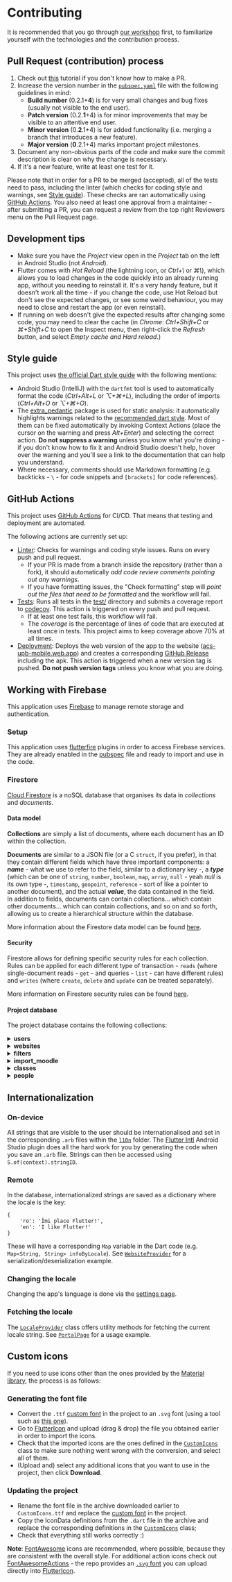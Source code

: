 # Contributing

It is recommended that you go through
[our workshop](https://github.com/acs-upb-mobile/flutter-workshop) first, to familiarize yourself
with the technologies and the contribution process.

## Pull Request (contribution) process

1. Check out [this](https://opensource.com/article/19/7/create-pull-request-github) tutorial if you
don't know how to make a PR.
2. Increase the version number in the [`pubspec.yaml`](pubspec.yaml) file with the following
guidelines in mind:
    - **Build number** (0.2.1+**4**) is for very small changes and bug fixes (usually not visible to
      the end user).
    - **Patch version** (0.2.**1**+4) is for minor improvements that may be visible to an attentive
      end user.
    - **Minor version** (0.**2**.1+4) is for added functionality (i.e. merging a branch that
      introduces a new feature).
    - **Major version** (**0**.2.1+4) marks important project milestones.
3. Document any non-obvious parts of the code and make sure the commit description is clear on why
the change is necessary.
4. If it's a new feature, write at least one test for it.

Please note that in order for a PR to be merged (accepted), all of the tests need to pass,
including the linter (which checks for coding style and warnings, see [Style guide](#style-guide)).
These checks are ran automatically using [GitHub Actions](#github-actions). You also need at least
one approval from a maintainer - after submitting a PR, you can request a review from the top right
Reviewers menu on the Pull Request page.

## Development tips

* Make sure you have the *Project* view open in the *Project* tab on the left in Android Studio (not
*Android*).
* Flutter comes with *Hot Reload* (the lightning icon, or *Ctrl+\\* or *⌘\\*), which allows you to
load changes in the code quickly into an already running app, without you needing to reinstall it.
It's a very handy feature, but it doesn't work all the time - if you change the code, use Hot Reload
but don't see the expected changes, or see some weird behaviour, you may need to close and restart
the app (or even reinstall).
* If running on web doesn't give the expected results after changing some code, you may need to
clear the cache (in *Chrome*: *Ctrl+Shift+C* or *⌘+Shift+C* to open the Inspect menu, then
right-click the *Refresh* button, and select *Empty cache and Hard reload*.)

## Style guide

This project uses
[the official Dart style guide](https://dart.dev/guides/language/effective-dart/style)  with the
following mentions:

* Android Studio (IntelliJ) with the `dartfmt` tool is used to automatically format the code
  (*Ctrl+Alt+L* or *⌥+⌘+L*), including the order of imports (*Ctrl+Alt+O* or *⌥+⌘+O*).
* The [extra_pedantic](https://pub.dev/packages/extra_pedantic) package is used for static analysis:
  it automatically highlights warnings related to the
  [recommended dart style](https://dart.dev/guides/language/effective-dart/style). Most of them can be
  fixed automatically by invoking Context Actions (place the cursor on the warning and press
  *Alt+Enter*) and selecting the correct action. **Do not suppress a warning** unless you know what
  you're doing - if you don't know how to fix it and Android Studio doesn't help, hover over the
  warning and you'll see a link to the documentation that can help you understand.
* Where necessary, comments should use Markdown formatting (e.g. backticks - `\` - for code snippets
  and `[brackets]` for code references).

## GitHub Actions

This project uses [GitHub Actions](https://github.com/features/actions) for CI/CD. That means that
testing and deployment are automated.

The following actions are currently set up:
* [Linter](https://github.com/acs-upb-mobile/acs-upb-mobile/actions?query=workflow%3ALinter): Checks
  for warnings and coding style issues. Runs on every push and pull request.
  - If your PR is made from a branch inside the repository (rather
    than a fork), it should automatically *add code review comments pointing out any warnings*.
  - If you have formatting issues, the "Check formatting" step will *point out the files that need
    to be formatted* and the workflow will fail.
* [Tests](https://github.com/acs-upb-mobile/acs-upb-mobile/actions?query=workflow%3ATests): Runs all
  tests in the [test/](test) directory and submits a coverage report to
  [codecov](https://codecov.io/gh/acs-upb-mobile/acs-upb-mobile). This action is triggered on every
  push and pull request.
  - If at least one test fails, this workflow will fail.
  - The *coverage* is the percentage of lines of code that are executed at least once in tests. This
    project aims to keep coverage above 70% at all times.
* [Deployment](https://github.com/acs-upb-mobile/acs-upb-mobile/actions?query=workflow%3ADeployment):
  Deploys the web version of the app to the website
  ([acs-upb-mobile.web.app](https://acs-upb-mobile.web.app/)) and creates a corresponding [GitHub
  Release](https://github.com/acs-upb-mobile/acs-upb-mobile/releases) including the apk. This action
  is triggered when a new version tag is pushed. **Do not push version tags** unless you know what
  you are doing.

## Working with Firebase
This application uses [Firebase](https://firebase.google.com/) to manage remote storage and
authentication.

### Setup
This application uses [flutterfire](https://github.com/FirebaseExtended/flutterfire) plugins in
order to access Firebase services. They are already enabled in the [pubspec](pubspec.yaml) file and
ready to import and use in the code.

### Firestore
[Cloud Firestore](https://firebase.google.com/docs/firestore) is a noSQL database that organises
its data in *collections* and *documents*.

#### Data model
**Collections** are simply a list of documents, where each document has an ID within the collection.

**Documents** are similar to a JSON file (or a C `struct`, if you prefer), in that they contain
different fields which have three important components: a ***name*** - what we use to refer to the
field, similar to a dictionary key -, a ***type*** (which can be one of `string`, `number`,
`boolean`, `map`, `array`, `null` - yeah *null* is its own type -, `timestamp`, `geopoint`,
`reference` - sort of like a pointer to another document), and the actual ***value***, the data
contained in the field.  
In addition to fields, documents can contain collections... which contain other documents... which
can contain collections, and so on and so forth, allowing us to create a hierarchical structure
within the database.

More information about the Firestore data model can be found
[here](https://firebase.google.com/docs/firestore/data-model).

#### Security

Firestore allows for defining specific security rules for each collection. Rules can be applied for
each different type of transaction - `reads` (where single-document reads - `get` - and queries -
`list` - can have different rules) and `writes` (where `create`, `delete` and `update` can be
treated separately).

More information on Firestore security rules can be found
[here](https://firebase.google.com/docs/firestore/security/rules-structure).

#### Project database
The project database contains the following collections:

<details>
<summary><b>users</b></summary>
This collection stores per-user data. The document key is the user's `uid` (from
<a href=https://firebase.google.com/docs/auth>FirebaseAuth</a>).

###### Fields
All the documents in the collection share the same structure:

<table>
  <tr>
    <th>Field</th>
    <th>Type</th>
    <th>Required?</th>
    <th>Additional info</th>
  </tr>
  <tr>
    <td>group</td>
    <td><code>string</code></td>
    <td>🗹</td>
    <td>e.g. “314CB”</td>
  </tr>
  <tr>
    <td>name</td>
    <td><code>map&lt;string, string&gt;</code></td>
    <td>🗹</td>
    <td>keys are “first” and “last”</td>
  </tr>
  <tr>
    <td>permissionLevel</td>
    <td><code>number</code></td>
    <td>☐</td>
    <td>a numeric value that defines what the user is allowed to do; if missing, it is treated as
    being equal to zero</td>
  </tr>
</table>

###### Sub-collections
* **websites**  
A user can define their own websites, that only they have access to. These will reside in the
__websites__ sub-collection, and have the following field structure, similar to the one in the
root-level <a href=#websites-collection>websites</a> collection:
<table>
  <tr>
    <th>Field</th>
    <th>Type</th>
    <th>Required?</th>
    <th>Additional info</th>
  </tr>
  <tr>
    <td>category</td>
    <td><code>string</code></td>
    <td>🗹</td>
    <td>one of: “learning”, “association”, “administrative”, “resource”, “other”</td>
  </tr>
  <tr>
    <td>icon</td>
    <td><code>string</code></td>
    <td>☐</td>
    <td>path in Firebase Storage; if missing, it defaults to "icons/websites/globe.png"</td>
  </tr>
  <tr>
    <td>label</td>
    <td><code>string</code></td>
    <td>🗹</td>
    <td>unless specified, the app sets this to be the link without the protocol</td>
  </tr>
  <tr>
    <td>link</td>
    <td><code>string</code></td>
    <td>🗹</td>
    <td>it needs to include the protocol</td>
  </tr>
</table>

###### Rules

Anyone can **create** a new user (a new document in this collection) _if the `permissionLevel` of
the created user is 0, null or not set at all_.

Authenticated users can only **read**, **delete** and **update** their own document (including its
subcollections) and no one else's. However, they cannot modify the `permissionLevel` field.

</details>

<details>
<summary class="collection" id="websites-collection"><b>websites</b></summary>
This collection stores useful websites, shown in the app under the *Portal* page. Who they are
relevant for depends on the `degree` and `relevance` fields (for more information, see the
<a href=#filters-collection>filters</a> collection).

###### Fields
All the documents in the collection share the same structure:
<table>
  <tr>
    <th>Field</th>
    <th>Type</th>
    <th>Required?</th>
    <th>Additional info</th>
  </tr>
  <tr>
    <td>category</td>
    <td><code>string</code></td>
    <td>🗹</td>
    <td>one of: “learning”, “association”, “administrative”, “resource”, “other”</td>
  </tr>
  <tr>
    <td>degree</td>
    <td><code>string</code></td>
    <td>⍰</td>
    <td>“BSc” or “MSc”, must be specified if relevance is not *null*</td>
  </tr>
  <tr>
    <td>editedBy</td>
    <td><code>array&lt;string&gt;</code></td>
    <td>☐</td>
    <td>list of user IDs</td>
  </tr>
  <tr>
    <td>icon</td>
    <td><code>string</code></td>
    <td>☐</td>
    <td>path in Firebase Storage; if missing, it defaults to "icons/websites/globe.png"</td>
  </tr>
  <tr>
    <td>label</td>
    <td><code>string</code></td>
    <td>🗹</td>
    <td>unless specified, the app sets this to be the link without the protocol</td>
  </tr>
  <tr>
    <td>link</td>
    <td><code>string</code></td>
    <td>🗹</td>
    <td>it needs to include the protocol</td>
  </tr>
  <tr>
    <td>relevance</td>
    <td><code>null / list&lt;string&gt;</code></td>
    <td>🗹</td>
    <td>*null* if relevant for everyone, otherwise a string of filter node names</td>
  </tr>
</table>

###### Rules

Since websites in this collection are public information (_anyone can **read**_), altering and
adding data here is a privilege and needs to be monitored, therefore _anyone who wants to modify
this data needs to be authenticated_ in the first place.

Users can **create** a new public website only _if their `permissionLevel` is equal to or greater
than three and they sign the data by putting their `uid` in the `addedBy` field_.

Users can **update** a website _if they do not modify the `addedBy` field and they sign the
modification by adding their `uid` at the end of the `editedBy` list_.

Users can only **delete** a website _if they are the ones who created it_ (their `uid` is equal to
the `addedBy` field) _or if their `permissionLevel` is equal to or greater than four_.

</details>

<details>
<summary class="collection" id="filters-collection"><b>filters</b></summary>
This collection stores <a href=lib/pages/filter/model/filter.dart><code>Filter</code></a> objects.
These are basically trees with named nodes and levels. In the case of the relevance filter, they are
meant to represent the way the University organises students:

```
                                  All
                    _______________|_______________
                  /                                \
                BSc                               MSc       // Degree
         ________|________                 ________|__ ...
       /                  \              /     |
      IS                 CTI            IA   SPRC ...       // Specialization
   ...|...          ______|______       ⋮      ⋮
                  /    |     |   \
               CTI-1 CTI-2 CTI-3 CTI-4                      // Year
                  ⋮    ⋮   __|... ⋮
                        /   |
                     3-CA 3-CB ...                          // Series
                     __|...
                   /   |
               331CA 332CA ...                              // Group
```

###### Fields
All the documents in the collection share the same structure:

<table>
  <tr>
    <th>Field</th>
    <th>Type</th>
    <th>Required?</th>
    <th>Additional info</th>
  </tr>
  <tr>
    <td>levelNames</td>
    <td><code>array&lt;map&lt;string, string&gt;&gt;</code></td>
    <td>🗹</td>
    <td>localized names for each tree level (e.g. "Year"); the map keys are the locale strings
    ("en", "ro")</td>
  </tr>
  <tr>
    <td>root</td>
    <td><code>map&lt;string, map&lt;string, map&lt;...&gt;&gt;&gt;</code></td>
    <td>🗹</td>
    <td>nested map representing the tree structure, where the key is the name of the node and the
    value is a map of its children; the leaf nodes have an empty map as a value, **not** *null* or
    something else</td>
  </tr>
</table>

###### Rules

Filter structure is public information and should never (or very rarely) need to be modified,
therefore for this collection, _anyone can **read**_ but _no one can **write**_.

</details>

</details>

<details>
<summary class="collection" id="import_moodle-collection"><b>import_moodle</b></summary>
This collection contains class data imported directly from the University's Moodle instance. The
data is exported as a spreadsheet from Moodle, and imported to our app's Firestore using
<a href="https://github.com/acs-upb-mobile/data-import/blob/master/import.js">a Node.js script</a>.
Additional information about classes is stored in the <a href=#classes-collection>classes</a> collection.

###### Fields
The structure of the documents in the collection is the same as the columns in the export file:

<img src="screenshots/other/import_moodle.png"><br>

All of the fields are `strings`. In the app, `shortname` is used to extract the class' acronym,
`fullname` is the class' name, and `category_path` defines the category under which the class is
listed on the [ClassesPage](lib/pages/classes/view/classes_page.dart).

###### Rules

This is public information already available on [Moodle](https://acs.curs.pub.ro/), and will never
be editable directly through the app. Therefore for this collection, _anyone can **read**_ but
 _no one can **write**_.

</details>

<details>
<summary class="collection" id="classes-collection"><b>classes</b></summary>
This collection stores information about classes defined in the
<a href=#import_moodle-collection>import_moodle</a> collection. The ID of a document in this
collection corresponds to an ID of a document in
<a href=#import_moodle-collection>import_moodle</a>.

###### Fields
All the documents in the collection share the same structure:
<table>
  <tr>
    <th>Field</th>
    <th>Type</th>
    <th>Required?</th>
    <th>Additional info</th>
  </tr>
  <tr>
    <td>grading</td>
    <td><code>map&lt;string, number&gt;</code></td>
    <td>☐</td>
    <td>map where the key is the name of the evaluation (e.g. “Exam”) and the value is the number
    of points that specific evaluation weighs (generally out of 10 total)</td>
  </tr>
  <tr>
    <td>lecturer</td>
    <td><code>string</code></td>
    <td>☐</td>
    <td>the ID of a person in the <a href=#people-collection>people</a> collection</td>
  </tr>
  <tr>
    <td>shortcuts</td>
    <td><code>array&lt;map&lt;string, string&gt;&gt;</code></td>
    <td>☐</td>
    <td>array of maps representing relevant links for a class, similar to websites; map keys are
    "addedBy", "link", "name", and "type", with "type" being one of "main", "classbook", "resource"
    and  "other"</td>
  </tr>
</table>

###### Rules

Since classes in this collection are public information (_anyone can **read**_), altering and
adding data here is a privilege and needs to be monitored, therefore _anyone who wants to modify
this data needs to be authenticated_ in the first place.

Users can **update** an existing class document _if their `permissionLevel` is equal to or greater
than three_. Additionally, they can only **create** a new class document if a document with that
specific ID exists in the <a href=#import_moodle-collection>import_moodle</a> collection.

Documents in this collection cannot be **delete**d.

</details>

<details>
<summary class="collection" id="people-collection"><b>people</b></summary>
This collection currently contains information about faculty staff, extracted from the
<a href="https://cs.pub.ro/index.php/?option=com_comprofiler&task=userslist&listid=2">official
website</a> using <a href="https://github.com/acs-upb-mobile/data-import/blob/master/crawlers/prof_info_scraper.py">a Python scraper</a>.

###### Fields
All the documents in the collection share the same structure:
<table>
  <tr>
    <th>Field</th>
    <th>Type</th>
    <th>Required?</th>
    <th>Additional info</th>
  </tr>
  <tr>
    <td>email</td>
    <td><code>string</code></td>
    <td>🗹</td>
    <td></td>
  </tr>
  <tr>
    <td>name</td>
    <td><code>string</code></td>
    <td>🗹</td>
    <td></td>
  </tr>
  <tr>
    <td>office</td>
    <td><code>string</code></td>
    <td>🗹</td>
    <td></td>
  </tr>
  <tr>
    <td>phone</td>
    <td><code>string</code></td>
    <td>🗹</td>
    <td></td>
  </tr>
  <tr>
    <td>photo</td>
    <td><code>string</code></td>
    <td>🗹</td>
    <td>a link to the person's photo</td>
  </tr>
  <tr>
    <td>position</td>
    <td><code>string</code></td>
    <td>🗹</td>
    <td>the person's position within the faculty, e.g. "Professor, Dr."</td>
  </tr>
</table>

###### Rules

This is public information already available on
[the official website](https://cs.pub.ro/index.php/?option=com_comprofiler&task=userslist&listid=2),
and currently cannot be edited through the app due to privacy concerns. Therefore for this
collection, _anyone can **read**_ but _no one can **write**_.

</details>

## Internationalization

### On-device
All strings that are visible to the user should be internationalised and set in the corresponding
`.arb` files within the [`l10n`](lib/l10n) folder. The
[Flutter Intl](https://plugins.jetbrains.com/plugin/13666-flutter-intl) Android Studio plugin does
all the hard work for you by generating the code when you save an `.arb` file. Strings can then be
accessed using `S.of(context).stringID`.

### Remote
In the database, internationalized strings are saved as a dictionary where the locale is the key:
```
{
    'ro': 'Îmi place Flutter!',
    'en': 'I like Flutter!'
}
```
These will have a corresponding `Map` variable in the Dart code (e.g. `Map<String, String>
infoByLocale`). See [`WebsiteProvider`](lib/pages/portal/service/website_provider.dart) for a
serialization/deserialization example.


### Changing the locale
Changing the app's language is done via the [settings page](lib/pages/settings/settings_page.dart).

### Fetching the locale
The [`LocaleProvider`](lib/resources/locale_provider.dart) class offers utility methods for
fetching the current locale string. See [`PortalPage`](lib/pages/portal/view/portal_page.dart)
for a usage example.

## Custom icons

If you need to use icons other than the ones provided by the
[Material library](https://material.io/resources/icons), the process is as follows:

### Generating the font file
* Convert the `.ttf` [custom font](assets/fonts/CustomIcons/CustomIcons.ttf) in the project to an
`.svg` font (using a tool such as [this one](https://convertio.co/ttf-svg/)).
* Go to [FlutterIcon](https://fluttericon.com/) and upload (drag & drop) the file you obtained
earlier in order to import the icons.
* Check that the imported icons are the ones defined in the
[`CustomIcons`](lib/resources/custom_icons.dart) class to make sure nothing went wrong with the
conversion, and select all of them.
* (Upload and) select any additional icons that you want to use in the project, then click
**Download**.

### Updating the project
* Rename the font file in the archive downloaded earlier to `CustomIcons.ttf` and replace the
[custom font](assets/fonts/CustomIcons/CustomIcons.ttf) in the project.
* Copy the IconData definitions from the `.dart` file in the archive and replace the corresponding
definitions in the [`CustomIcons`](lib/resources/custom_icons.dart) class;
* Check that everything still works correctly :)

**Note**: [FontAwesome](https://fontawesome.com/icons?d=gallery) icons are recommended, where
possible, because they are consistent with the overall style. For additional action icons check out
[FontAwesomeActions](https://github.com/nyon/fontawesome-actions) - the repo provides an [`.svg`
font](https://github.com/nyon/fontawesome-actions/blob/master/dist/fonts/fontawesome-webfont.svg)
you can upload directly into [FlutterIcon](https://fluttericon.com/).
